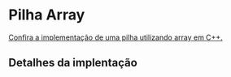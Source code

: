 # Pilha Array

[Confira a implementação de uma pilha utilizando array em C++.]()

## Detalhes da implentação